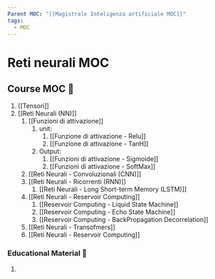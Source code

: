 ```yaml
---
Parent MOC: "[[Magistrale Inteligenza artificiale MOC]]"
tags:
  - MOC
---
```

# Reti neurali MOC

## Course MOC  📒
1. [[Tensori]]
2. [[Reti Neurali (NN)]]
	1. [[Funzioni di attivazione]]
		1. unit:
			1. [[Funzione di attivazione - Relu]]
			2. [[Funzione di attivazione - TanH]]
		2. Output:
			1. [[Funzioni di attivazione - Sigmoide]]
			2. [[Funzioni di attivazione - SoftMax]]
	2. [[Reti Neurali - Convoluzionali (CNN)]]
	3. [[Reti Neurali - Ricorrenti (RNN)]]
		1. [[Reti Neurali - Long Short-term Memory (LSTM)]]
	4. [[Reti Neurali - Reservoir Computing]]
		1. [[Reservoir Computing - Liquid State Machine]]
		2. [[Reservoir Computing - Echo State Machine]]
		3. [[Reservoir Computing - BackPropagation Decorrelation]]
	5. [[Reti Neurali - Transofmers]]
	6. [[Reti Neurali - Reservoir Computing]]



### Educational Material 🧱
1. 
